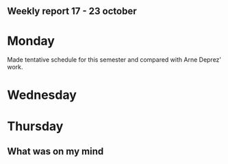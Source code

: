 ## Weekly report 17 - 23 october

# Monday
Made tentative schedule for this semester and compared with Arne Deprez' work.

# Wednesday

# Thursday

## What was on my mind